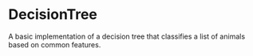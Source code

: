# DecisionTree
A basic implementation of a decision tree that classifies a list of animals based on common features. 
